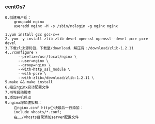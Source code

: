 ### centOs7

    0.创建用户组：
        groupadd nginx
        useradd nginx -M -s /sbin/nologin -g nginx nginx
        
    1.yum install gcc gcc-c++
    2. yum -y install zlib zlib-devel openssl openssl--devel pcre pcre-devel
    3.下载zlib源码包，下载至/download，解压有：/download/zlib-1.2.11
    4../configure \
          --prefix=/usr/local/nginx \
          --user=nginx \
          --group=nginx \
          --with-http_ssl_module \
          --with-pcre \
          --with-zlib=/download/zlib-1.2.11 \
    5.make && make install
    6.指定nginx启动配置文件
    7.书写启动脚本
    8.添加开机启动
    9.nginx增加虚拟机：
        在nginx.conf http{}块最后一行添加：
        include vhosts/*.conf;
        在……/vhosts目录添加server配置文件
    